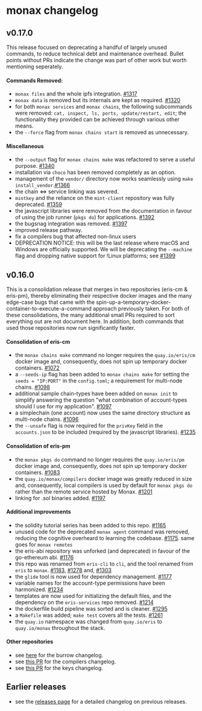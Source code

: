 # monax changelog

## v0.17.0
This release focused on deprecating a handful of largely unused commands, to reduce technical debt and maintenance overhead. Bullet points without PRs indicate the change was part of other work but worth mentioning seperately.

#### Commands Removed:
- `monax files` and the whole ipfs integration. [#1317](https://github.com/monax/cli/pull/1317)
- `monax data` is removed but its internals are kept as required. [#1320](https://github.com/monax/cli/pull/1320)
- for both `monax services` and `monax chains`, the following subcommands were removed: `cat, inspect, ls, ports, update/restart, edit`; the functionality they provided can be achieved through various other means.
- the `--force` flag from `monax chains start` is removed as unnecessary.

#### Miscellaneous
- the `--output` flag for `monax chains make` was refactored to serve a useful purpose. [#1340](https://github.com/monax/cli/pull/1340)
- installation via `choco` has been removed completely as an option.
- management of the `vendor/` directory now works seamlessly using `make install_vendor`.[#1366](https://github.com/monax/cli/pull/1366)
- the chain <=> service linking was severed.
- `mintkey` and the reliance on the `mint-client` repository was fully deprecated. [#1359](https://github.com/monax/cli/pull/1359)
- the javascript libraries were removed from the documentation in favour of using the job runner (`pkgs do`) for applications. [#1392](https://github.com/monax/cli/pull/1392)
- the bugsnag integration was removed. [#1397](https://github.com/monax/cli/pull/1397)
- improved release pathway.
- fix a compilers bug that affected non-linux users
- DEPRECATION NOTICE: this will be the last release where macOS and Windows are officially supported. We will be deprecating the `--machine` flag and dropping native support for !Linux platforms; see [#1399](https://github.com/monax/cli/pull/1399)

## v0.16.0
This is a consolidation release that merges in two repositories (eris-cm & eris-pm), thereby eliminating their respective docker images and the many edge-case bugs that came with the spin-up-a-temporary-docker-container-to-execute-a-command approach previously taken. For both of these consolidations, the many additional small PRs required to sort everything out are not document here. In addition, both commands that used those repositories now run significantly faster.

#### Consolidation of eris-cm
- the `monax chains make` command no longer requires the `quay.io/eris/cm` docker image and, consequently, does not spin up temporary docker containers. [#1072](https://github.com/monax/monax/pull/1072) 
- a `--seeds-ip` flag has been added to `monax chains make` for setting the `seeds = "IP:PORT"` in the `config.toml`; a requirement for multi-node chains. [#1098](https://github.com/monax/monax/pull/1098)
- additional sample chain-types have been added on `monax init` to simplify answering the question "what combination of account-types should I use for my application". [#1097](https://github.com/monax/monax/pull/1097)
- a simplechain (one account) now uses the same directory structure as multi-node chains. [#1096](https://github.com/monax/monax/pull/1096)
- the `--unsafe` flag is now required for the `privKey` field in the `accounts.json` to be included (required by the javascript libraries). [#1235](https://github.com/monax/monax/pull/1235)

#### Consolidation of eris-pm
- the `monax pkgs do` command no longer requires the `quay.io/eris/pm` docker image and, consequently, does not spin up temporary docker containers. [#1083](https://github.com/monax/monax/pull/1083)
- the `quay.io/monax/compilers` docker image was greatly reduced in size and, consequently, local compilers is used by default for `monax pkgs do` rather than the remote service hosted by Monax. [#1201](https://github.com/monax/monax/pull/1201)
- linking for .sol binaries added. [#1197](https://github.com/monax/monax/pull/1197)

#### Additional improvements
- the solidity tutorial series has been added to this repo. [#1165](https://github.com/monax/monax/pull/1165)
- unused code for the deprecated `monax agent` command was removed, reducing the cognitive overheard to learning the codebase. [#1175](https://github.com/monax/monax/pull/1175). same goes for `monax remotes`
- the eris-abi repository was unforked (and deprecated) in favour of the go-ethereum abi. [#1176](https://github.com/monax/monax/pull/1176)
- this repo was renamed from `eris-cli` to `cli`, and the tool renamed from `eris` to `monax`. [#1183](https://github.com/monax/monax/pull/1183), [#1278](https://github.com/monax/monax/pull/1278) and, [#1303](https://github.com/monax/monax/pull/1303)
- the `glide` tool is now used for dependency management. [#1177](https://github.com/monax/monax/pull/1177)
- variable names for the account-type permissions have been harmonized. [#1234](https://github.com/monax/monax/pull/1234)
- templates are now used for initializing the default files, and the dependency on the `eris-services` repo removed. [#1214](https://github.com/monax/monax/pull/1214)
- the dockerfile build pipeline was sorted and is cleaner. [#1295](https://github.com/monax/monax/pull/1295)
- a `Makefile` was added; `make test` covers all the tests. [#1261](https://github.com/monax/monax/pull/1261)
- the `quay.io` namespace was changed from `quay.io/eris` to `quay.io/monax` throughout the stack.

#### Other repositories
- see [here](https://github.com/monax/burrow/blob/master/CHANGELOG.md) for the burrow changelog.
- see [this PR](https://github.com/monax/compilers/pull/121) for the compilers changelog.
- see [this PR](https://github.com/monax/keys/pull/102) for the keys changelog. 

## Earlier releases
- see the [releases page](https://github.com/monax/cli/release) for a detailed changelog on previous releases.
